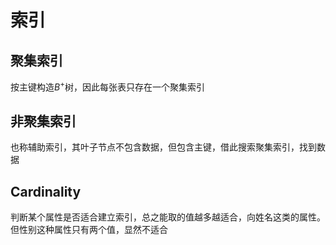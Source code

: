 # 索引

## 聚集索引
按主键构造$B^+$树，因此每张表只存在一个聚集索引
## 非聚集索引
也称辅助索引，其叶子节点不包含数据，但包含主键，借此搜索聚集索引，找到数据

## Cardinality
判断某个属性是否适合建立索引，总之能取的值越多越适合，向姓名这类的属性。但性别这种属性只有两个值，显然不适合
